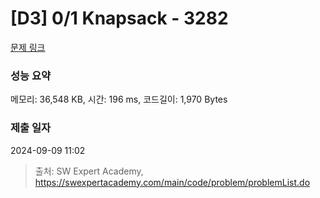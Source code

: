 # [D3] 0/1 Knapsack - 3282 

[문제 링크](https://swexpertacademy.com/main/code/problem/problemDetail.do?contestProbId=AWBJAVpqrzQDFAWr) 

### 성능 요약

메모리: 36,548 KB, 시간: 196 ms, 코드길이: 1,970 Bytes

### 제출 일자

2024-09-09 11:02



> 출처: SW Expert Academy, https://swexpertacademy.com/main/code/problem/problemList.do